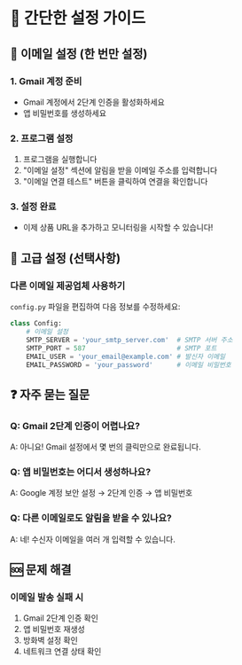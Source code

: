 # 🚀 간단한 설정 가이드

## 📧 이메일 설정 (한 번만 설정)

### 1. Gmail 계정 준비
- Gmail 계정에서 2단계 인증을 활성화하세요
- 앱 비밀번호를 생성하세요

### 2. 프로그램 설정
1. 프로그램을 실행합니다
2. "이메일 설정" 섹션에 알림을 받을 이메일 주소를 입력합니다
3. "이메일 연결 테스트" 버튼을 클릭하여 연결을 확인합니다

### 3. 설정 완료
- 이제 상품 URL을 추가하고 모니터링을 시작할 수 있습니다!

## 🔧 고급 설정 (선택사항)

### 다른 이메일 제공업체 사용하기
`config.py` 파일을 편집하여 다음 정보를 수정하세요:

```python
class Config:
    # 이메일 설정
    SMTP_SERVER = 'your_smtp_server.com'  # SMTP 서버 주소
    SMTP_PORT = 587                       # SMTP 포트
    EMAIL_USER = 'your_email@example.com' # 발신자 이메일
    EMAIL_PASSWORD = 'your_password'      # 이메일 비밀번호
```

## ❓ 자주 묻는 질문

### Q: Gmail 2단계 인증이 어렵나요?
A: 아니요! Gmail 설정에서 몇 번의 클릭만으로 완료됩니다.

### Q: 앱 비밀번호는 어디서 생성하나요?
A: Google 계정 보안 설정 → 2단계 인증 → 앱 비밀번호

### Q: 다른 이메일로도 알림을 받을 수 있나요?
A: 네! 수신자 이메일을 여러 개 입력할 수 있습니다.

## 🆘 문제 해결

### 이메일 발송 실패 시
1. Gmail 2단계 인증 확인
2. 앱 비밀번호 재생성
3. 방화벽 설정 확인
4. 네트워크 연결 상태 확인
